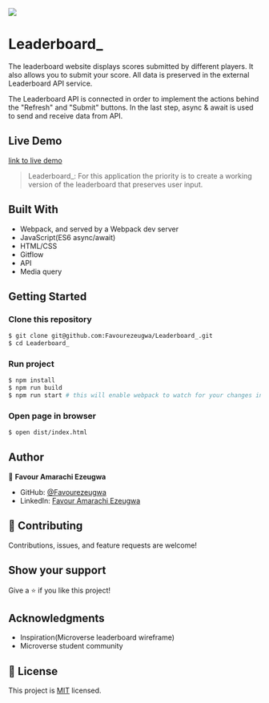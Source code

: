 ![](https://img.shields.io/badge/Microverse-blueviolet)

# Leaderboard\_

The leaderboard website displays scores submitted by different players. It also allows you to submit your score. All data is preserved in the external Leaderboard API service.

The Leaderboard API is connected in order to implement the actions behind the "Refresh" and "Submit" buttons. In the last step, async & await is used to send and receive data from API.

## Live Demo

[link to live demo](https://favourezeugwa.github.io/Leaderboard_/)

> Leaderboard\_: For this application the priority is to create a working version of the leaderboard that preserves user input.

## Built With

- Webpack, and served by a Webpack dev server
- JavaScript(ES6 async/await)
- HTML/CSS
- Gitflow
- API
- Media query

## Getting Started

### Clone this repository

```bash
$ git clone git@github.com:Favourezeugwa/Leaderboard_.git
$ cd Leaderboard_
```

### Run project

```bash
$ npm install
$ npm run build
$ npm run start # this will enable webpack to watch for your changes in code
```

### Open page in browser

```bash
$ open dist/index.html
```

## Author

👤 **Favour Amarachi Ezeugwa**

- GitHub: [@Favourezeugwa](https://github.com/Favourezeugwa)
- LinkedIn: [Favour Amarachi Ezeugwa](https://www.linkedin.com/in/favour-amarachi-ezeugwa-a5bb31149/)

## 🤝 Contributing

Contributions, issues, and feature requests are welcome!

## Show your support

Give a ⭐️ if you like this project!

## Acknowledgments

- Inspiration(Microverse leaderboard wireframe)
- Microverse student community

## 📝 License

This project is [MIT](./MIT.md) licensed.
